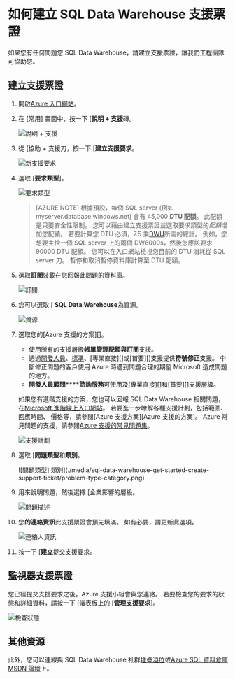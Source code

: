<properties
   pageTitle="如何建立 SQL Data Warehouse 支援票證 |Microsoft Azure"
   description="如何建立 Azure SQL Data Warehouse 支援票證。"
   services="sql-data-warehouse"
   documentationCenter="NA"
   authors="sonyam"
   manager="barbkess"
   editor=""/>

<tags
   ms.service="sql-data-warehouse"
   ms.devlang="NA"
   ms.topic="get-started-article"
   ms.tgt_pltfrm="NA"
   ms.workload="data-services"
   ms.date="09/01/2016"
   ms.author="sonyama;barbkess"/>

# <a name="how-to-create-a-support-ticket-for-sql-data-warehouse"></a>如何建立 SQL Data Warehouse 支援票證
 
如果您有任何問題您 SQL Data Warehouse，請建立支援票證，讓我們工程團隊可協助您。

## <a name="create-a-support-ticket"></a>建立支援票證

1. 開啟[Azure 入口網站][]。

2. 在 [常用] 畫面中，按一下 [**說明 + 支援**磚。

    ![說明 + 支援](./media/sql-data-warehouse-get-started-create-support-ticket/help-support.png)

3. 從 [協助 + 支援刀，按一下 [**建立支援要求**。

    ![新支援要求](./media/sql-data-warehouse-get-started-create-support-ticket/create-support-request.png)
    
    <a name="request-quota-change"></a> 

4. 選取 [**要求類型**]。

    ![要求類型](./media/sql-data-warehouse-get-started-create-support-ticket/request-type.png)
    
    >[AZURE.NOTE]  根據預設，每個 SQL server (例如 myserver.database.windows.net) 會有 45,000 **DTU 配額**。 此配額是只要安全性限制。 您可以藉由建立支援票證並選取要求類型的*配額*增加您配額。 若要計算您 DTU 必須，7.5 乘[DWU][]所需的總計。 例如，您想要主控一個 SQL server 上的兩個 DW6000s，然後您應該要求 90000 DTU 配額。  您可以在入口網站檢視您目前的 DTU 消耗從 SQL server 刀。 暫停和取消暫停資料庫計算至 DTU 配額。 

5. 選取**訂閱**裝載在您回報此問題的資料庫。

    ![訂閱](./media/sql-data-warehouse-get-started-create-support-ticket/subscription.png)

6. 您可以選取 [ **SQL Data Warehouse**為資源。

    ![資源](./media/sql-data-warehouse-get-started-create-support-ticket/resource.png)

7. 選取您的[Azure 支援的方案][]。

    - 使用所有的支援層級**帳單管理配額與訂閱**支援。
    - 透過[開發人員][]、[標準][]、[專業直接][]或[首要][]支援提供**符號修正**支援。 中斷修正問題的客戶使用 Azure 時遇到問題合理的期望 Microsoft 造成問題的地方。
    - **開發人員顧問****諮詢服務**可使用及[專業直接][]和[首要][]支援層級。 
    
    如果您有進階支援的方案，您也可以回報 SQL Data Warehouse 相關問題，在[Microsoft 進階線上入口網站][]。  若要進一步瞭解各種支援計劃，包括範圍、 回應時間、 價格等，請參閱[Azure 支援方案][Azure 支援的方案]。 Azure 常見問題的支援，請參閱[Azure 支援的常見問題集][]。  

    ![支援計劃](./media/sql-data-warehouse-get-started-create-support-ticket/support-plan.png)

8. 選取 [**問題類型**和**類別**。

    ![問題類型] 類別](./media/sql-data-warehouse-get-started-create-support-ticket/problem-type-category.png)

9. 用來說明問題，然後選擇 [企業影響的層級。

    ![問題描述](./media/sql-data-warehouse-get-started-create-support-ticket/problem-description.png)

10. 您**的連絡資訊**此支援票證會預先填滿。 如有必要，請更新此選項。

    ![連絡人資訊](./media/sql-data-warehouse-get-started-create-support-ticket/contact-info.png)

11. 按一下 [**建立**提交支援要求。


## <a name="monitor-a-support-ticket"></a>監視器支援票證

您已經提交支援要求之後，Azure 支援小組會與您連絡。 若要檢查您的要求的狀態和詳細資料，請按一下 [儀表板上的 [**管理支援要求**]。

![檢查狀態](./media/sql-data-warehouse-get-started-create-support-ticket/check-status.png)

## <a name="other-resources"></a>其他資源

此外，您可以連線與 SQL Data Warehouse 社群[堆疊溢位][]或[Azure SQL 資料倉庫 MSDN 論壇][]上。

<!--Image references--> 

<!--Article references--> 
[DWU]: ./sql-data-warehouse-overview-what-is.md#data-warehouse-units

<!--MSDN references--> 

<!--Other web references--> 
[Azure 入口網站]: https://portal.azure.com/
[Azure 支援計劃]: https://azure.microsoft.com/support/plans/?WT.mc_id=Support_Plan_510979/  
[開發人員]: https://azure.microsoft.com/support/plans/developer/  
[標準]: https://azure.microsoft.com/support/plans/standard/  
[專業郵遞]: https://azure.microsoft.com/support/plans/prodirect/  
[進階]: https://azure.microsoft.com/support/plans/premier/  
[Azure 支援的常見問題集]: https://azure.microsoft.com/support/faq/
[Microsoft 進階線上入口網站]: https://premier.microsoft.com/
[堆疊溢位]: https://stackoverflow.com/questions/tagged/azure-sqldw/
[Azure SQL 資料倉庫 MSDN 論壇]: https://social.msdn.microsoft.com/Forums/home?forum=AzureSQLDataWarehouse/

